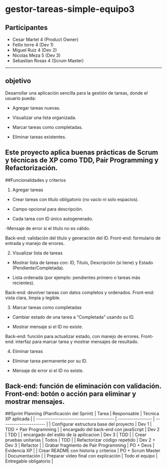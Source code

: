 # gestor-tareas-simple-equipo3
## Participantes
- Cesar Martel 4 (Product Owner)
- Fellix torre 4 (Dev 1)
- Miguel Ruiz 4 (Dev 2)
- Nicolas  Meza 5 (Dev 3)
- Sebastian Rosas 4 (Scrum Master)
-------------------------------------------------------
## objetivo
Desarrollar una aplicación sencilla para la gestión de tareas, donde el usuario pueda:

- Agregar tareas nuevas.

- Visualizar una lista organizada.

- Marcar tareas como completadas.

- Eliminar tareas existentes.

Este proyecto aplica buenas prácticas de Scrum y técnicas de XP como TDD, Pair Programming y Refactorización.
-------------------------------------------------------
##Funcionalidades y criterios
1. Agregar tareas
- Crear tareas con título obligatorio (no vacío ni solo espacios).

- Campo opcional para descripción.

- Cada tarea con ID único autogenerado.

 -Mensaje de error si el título no es válido.

Back-end: validación del título y generación del ID.
Front-end: formulario de entrada y manejo de errores.

2. Visualizar lista de tareas
- Mostrar lista de tareas con: ID, Título, Descripción (si tiene) y Estado (Pendiente/Completada).

- Lista ordenada (por ejemplo: pendientes primero o tareas más recientes).

Back-end: devolver tareas con datos completos y ordenados.
Front-end: vista clara, limpia y legible.

3. Marcar tareas como completadas
- Cambiar estado de una tarea a “Completada” usando su ID.

- Mostrar mensaje si el ID no existe.

Back-end: función para actualizar estado, con manejo de errores.
Front-end: interfaz para marcar tarea y mostrar mensajes de resultado.

4. Eliminar tareas
- Eliminar tarea permanente por su ID.

- Mensaje de error si el ID no existe.

Back-end: función de eliminación con validación.
Front-end: botón o acción para eliminar y mostrar mensajes.
-------------------------------------------------------
##Sprint Planning (Planificación del Sprint)
| Tarea                                   | Responsable       | Técnica XP aplicada    |
| --------------------------------------- | ----------------- | ---------------------- |
| Configurar estructura base del proyecto | Dev 1             | TDD + Pair Programming |
| encargado del back-end con javaScript   | Dev 2             | TDD                    |
| encargado del estilo de la apilicacion  | Dev 3             | TDD                    |
| Crear pruebas unitarias                 | Todos             | TDD                    |
| Refactorizar código repetido            | Dev 2 + Dev 3     | Refactor               |
| Grabar fragmento de Pair Programming    | PO + Devs         | Evidencia XP           |
| Crear README con historia y criterios   | PO + Scrum Master | Documentación          |
| Preparar video final con explicación    | Todo el equipo    | Entregable obligatorio |
